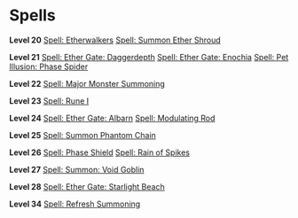 <!-- TITLE: Etherealist -->
<!-- SUBTITLE: Etherealists can channel and summon manifestations from seemingly nowhere.  Creatures, equipment and elemental bombardment are mere trivialities to a seasoned Etherealist.  Some of the more talented of this circle have learned how to move groups of travelers across great distances in the blink of an eye. -->

# Spells

**Level 20**
[Spell: Etherwalkers](etherwalkers)
[Spell: Summon Ether Shroud](summon-ether-shroud)

**Level 21**
[Spell: Ether Gate: Daggerdepth](ether-gate-daggerdepth)
[Spell: Ether Gate: Enochia](ether-gate-enochia)
[Spell: Pet Illusion: Phase Spider](pet-illusion-phase-spider)

**Level 22**
[Spell: Major Monster Summoning](major-monster-summoning)

**Level 23**
[Spell: Rune I](rune-i)

**Level 24**
[Spell: Ether Gate: Albarn](ether-gate-albarn)
[Spell: Modulating Rod](modulatig-rod)

**Level 25**
[Spell: Summon Phantom Chain](summon-phantom-chain)

**Level 26**
[Spell: Phase Shield](phase-shield)
[Spell: Rain of Spikes](rain-of-spikes)

**Level 27**
[Spell: Summon: Void Goblin](summon-void-goblin)

**Level 28**
[Spell: Ether Gate: Starlight Beach](ether-gate-starlight-beach)

**Level 34**
[Spell: Refresh Summoning](refresh-summoning)